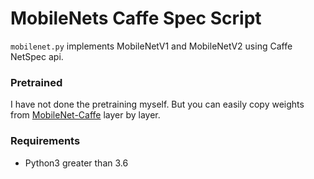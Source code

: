 
MobileNets Caffe Spec Script
=============================

`mobilenet.py` implements MobileNetV1 and MobileNetV2 using Caffe NetSpec api.

### Pretrained

I have not done the pretraining myself. But you can easily copy weights from [MobileNet-Caffe](https://github.com/shicai/MobileNet-Caffe) layer by layer.

### Requirements

+ Python3 greater than 3.6
